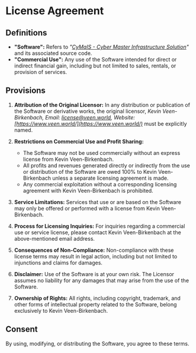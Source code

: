 # License Agreement

## Definitions
- **"Software":** Refers to *"[CyMaIS - Cyber Master Infrastructure Solution](https://cymais.cloud/)"* and its associated source code.
- **"Commercial Use":** Any use of the Software intended for direct or indirect financial gain, including but not limited to sales, rentals, or provision of services.

## Provisions

1. **Attribution of the Original Licensor:** In any distribution or publication of the Software or derivative works, the original licensor, *Kevin Veen-Birkenbach, Email: [license@veen.world](mailto:license@veen.world), Website: [https://www.veen.world/](https://www.veen.world/)* must be explicitly named.

2. **Restrictions on Commercial Use and Profit Sharing:**
   - The Software may not be used commercially without an express license from Kevin Veen-Birkenbach.
   - All profits and revenues generated directly or indirectly from the use or distribution of the Software are owed 100% to Kevin Veen-Birkenbach unless a separate licensing agreement is made.
   - Any commercial exploitation without a corresponding licensing agreement with Kevin Veen-Birkenbach is prohibited.

3. **Service Limitations:** Services that use or are based on the Software may only be offered or performed with a license from Kevin Veen-Birkenbach.

4. **Process for Licensing Inquiries:** For inquiries regarding a commercial use or service license, please contact Kevin Veen-Birkenbach at the above-mentioned email address.

5. **Consequences of Non-Compliance:** Non-compliance with these license terms may result in legal action, including but not limited to injunctions and claims for damages.

6. **Disclaimer:** Use of the Software is at your own risk. The Licensor assumes no liability for any damages that may arise from the use of the Software.

7. **Ownership of Rights:** All rights, including copyright, trademark, and other forms of intellectual property related to the Software, belong exclusively to Kevin Veen-Birkenbach.

## Consent
By using, modifying, or distributing the Software, you agree to these terms.